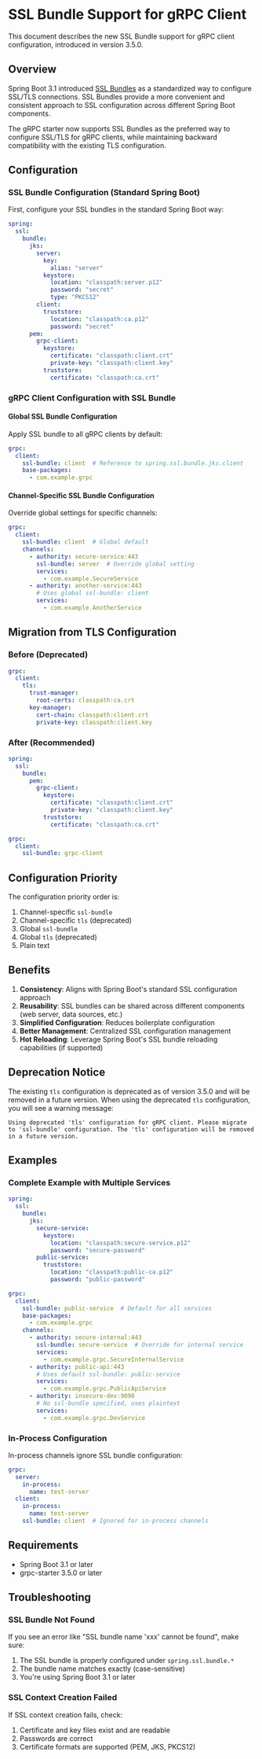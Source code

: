 # SSL Bundle Support for gRPC Client

This document describes the new SSL Bundle support for gRPC client configuration, introduced in version 3.5.0.

## Overview

Spring Boot 3.1 introduced [SSL Bundles](https://spring.io/blog/2023/06/07/securing-spring-boot-applications-with-ssl/) as a standardized way to configure SSL/TLS connections. SSL Bundles provide a more convenient and consistent approach to SSL configuration across different Spring Boot components.

The gRPC starter now supports SSL Bundles as the preferred way to configure SSL/TLS for gRPC clients, while maintaining backward compatibility with the existing TLS configuration.

## Configuration

### SSL Bundle Configuration (Standard Spring Boot)

First, configure your SSL bundles in the standard Spring Boot way:

```yaml
spring:
  ssl:
    bundle:
      jks:
        server:
          key:
            alias: "server"
          keystore:
            location: "classpath:server.p12"
            password: "secret"
            type: "PKCS12"
        client:
          truststore:
            location: "classpath:ca.p12"
            password: "secret"
      pem:
        grpc-client:
          keystore:
            certificate: "classpath:client.crt"
            private-key: "classpath:client.key"
          truststore:
            certificate: "classpath:ca.crt"
```

### gRPC Client Configuration with SSL Bundle

#### Global SSL Bundle Configuration

Apply SSL bundle to all gRPC clients by default:

```yaml
grpc:
  client:
    ssl-bundle: client  # Reference to spring.ssl.bundle.jks.client
    base-packages:
      - com.example.grpc
```

#### Channel-Specific SSL Bundle Configuration

Override global settings for specific channels:

```yaml
grpc:
  client:
    ssl-bundle: client  # Global default
    channels:
      - authority: secure-service:443
        ssl-bundle: server  # Override global setting
        services:
          - com.example.SecureService
      - authority: another-service:443
        # Uses global ssl-bundle: client
        services:
          - com.example.AnotherService
```

## Migration from TLS Configuration

### Before (Deprecated)

```yaml
grpc:
  client:
    tls:
      trust-manager:
        root-certs: classpath:ca.crt
      key-manager:
        cert-chain: classpath:client.crt
        private-key: classpath:client.key
```

### After (Recommended)

```yaml
spring:
  ssl:
    bundle:
      pem:
        grpc-client:
          keystore:
            certificate: "classpath:client.crt"
            private-key: "classpath:client.key"
          truststore:
            certificate: "classpath:ca.crt"

grpc:
  client:
    ssl-bundle: grpc-client
```

## Configuration Priority

The configuration priority order is:

1. Channel-specific `ssl-bundle`
2. Channel-specific `tls` (deprecated)
3. Global `ssl-bundle`
4. Global `tls` (deprecated)
5. Plain text

## Benefits

1. **Consistency**: Aligns with Spring Boot's standard SSL configuration approach
2. **Reusability**: SSL bundles can be shared across different components (web server, data sources, etc.)
3. **Simplified Configuration**: Reduces boilerplate configuration
4. **Better Management**: Centralized SSL configuration management
5. **Hot Reloading**: Leverage Spring Boot's SSL bundle reloading capabilities (if supported)

## Deprecation Notice

The existing `tls` configuration is deprecated as of version 3.5.0 and will be removed in a future version. When using the deprecated `tls` configuration, you will see a warning message:

```
Using deprecated 'tls' configuration for gRPC client. Please migrate to 'ssl-bundle' configuration. The 'tls' configuration will be removed in a future version.
```

## Examples

### Complete Example with Multiple Services

```yaml
spring:
  ssl:
    bundle:
      jks:
        secure-service:
          keystore:
            location: "classpath:secure-service.p12"
            password: "secure-password"
        public-service:
          truststore:
            location: "classpath:public-ca.p12"
            password: "public-password"

grpc:
  client:
    ssl-bundle: public-service  # Default for all services
    base-packages:
      - com.example.grpc
    channels:
      - authority: secure-internal:443
        ssl-bundle: secure-service  # Override for internal service
        services:
          - com.example.grpc.SecureInternalService
      - authority: public-api:443
        # Uses default ssl-bundle: public-service
        services:
          - com.example.grpc.PublicApiService
      - authority: insecure-dev:9090
        # No ssl-bundle specified, uses plaintext
        services:
          - com.example.grpc.DevService
```

### In-Process Configuration

In-process channels ignore SSL bundle configuration:

```yaml
grpc:
  server:
    in-process:
      name: test-server
  client:
    in-process:
      name: test-server
    ssl-bundle: client  # Ignored for in-process channels
```

## Requirements

- Spring Boot 3.1 or later
- grpc-starter 3.5.0 or later

## Troubleshooting

### SSL Bundle Not Found

If you see an error like "SSL bundle name 'xxx' cannot be found", make sure:

1. The SSL bundle is properly configured under `spring.ssl.bundle.*`
2. The bundle name matches exactly (case-sensitive)
3. You're using Spring Boot 3.1 or later

### SSL Context Creation Failed

If SSL context creation fails, check:

1. Certificate and key files exist and are readable
2. Passwords are correct
3. Certificate formats are supported (PEM, JKS, PKCS12)
